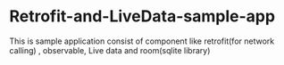 # Retrofit-and-LiveData-sample-app
This is sample application consist of component like retrofit(for network calling) , observable, Live data and room(sqlite library)   
